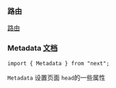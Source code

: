 ### 路由
[路由](./doc/路由.md)



### Metadata [文档](https://nextjs.org/docs/app/api-reference/functions/generate-metadata)

```
import { Metadata } from "next";
```

`Metadata` 设置页面 `head`的一些属性

